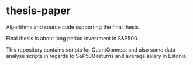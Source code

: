 # thesis-paper

Algorithms and source code supporting the final thesis.


Final thesis is about long period investment in S&P500.

This repository contains scripts for QuantQonnect and also some data analyse scripts in regards to S&P500 returns and average
salary in Estonia.
